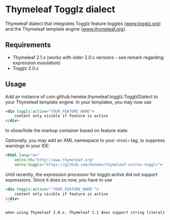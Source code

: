 Thymeleaf Togglz dialect
========================

Thymeleaf dialect that integrates Togglz feature toggles (www.togglz.org) and the Thymeleaf template engine (www.thymeleaf.org).

Requirements
------------

 *  Thymeleaf 2.1.x (works with older 2.0.x versions - see remark regarding expression evaulation)
 *  Togglz 2.0.x
 
Usage
-----

Add an instance of com.github.heneke.thymeleaf.togglz.TogglzDialect to your Thymeleaf template engine. In your templates, you may now use

```html
<div togglz:active="YOUR_FEATURE_NAME">
    content only visible if feature is active
</div>
```

to show/hide the markup container based on feature state.

Optionally, you may add an XML namespace to your `<html>` tag, to suppress warnings in your IDE:

```html
<html lang="en"
	xmlns:th="http://www.thymeleaf.org"
	xmlns:togglz="https://github.com/heneke/thymeleaf-extras-togglz">
```

Until recently, the expression processor for togglz:active did not support expressions. Since it does so now, you have to use 

````html
<div togglz:active="'YOUR_FEATURE_NAME'">
    content only visible if feature is active
</div>
```

when using Thymeleaf 2.0.x. Thymeleaf 2.1 does support string literals without single quotes as explained in the usage section (see http://www.thymeleaf.org/whatsnew21.html#littok).
